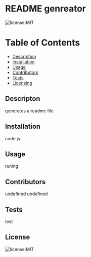 # README genreator

![license:MIT](https://img.shields.io/badge/License-MIT-informational)

# Table of Contents

- [Description](#Description)
- [Installation](#Installation)
- [Usage](#Usage)
- [Contributors](#Contributors)
- [Tests](#Tests)
- [Licensing](#License)

## Descripton
generates a readme file

## Installation
node.js

## Usage
runing

## Contributors 
undefined
undefined

## Tests
test

## License
![license:MIT](https://img.shields.io/badge/License-MIT-informational)
